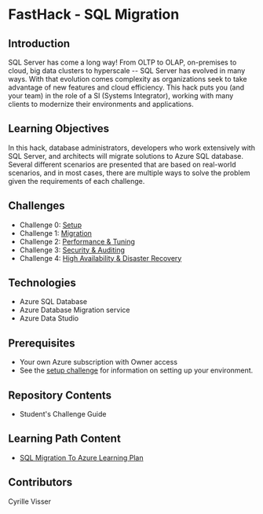 # FastHack - SQL Migration 

## Introduction

SQL Server has come a long way!  From OLTP to OLAP, on-premises to cloud, big data clusters to hyperscale -- SQL Server has evolved in many ways.  With that evolution comes complexity as organizations seek to take advantage of new features and cloud efficiency.  This hack puts you (and your team) in the role of a SI (Systems Integrator), working with many clients to modernize their environments and applications.

## Learning Objectives

In this hack, database administrators, developers who work extensively with SQL Server, and architects will migrate solutions to Azure SQL database. Several different scenarios are presented that are based on real-world scenarios, and in most cases, there are multiple ways to solve the problem given the requirements of each challenge. 

## Challenges

* Challenge 0: [Setup](./Student/Challenge00.md)
* Challenge 1: [Migration](./Student/Challenge01.md)
* Challenge 2: [Performance & Tuning](./Student/Challenge02.md)
* Challenge 3: [Security & Auditing](./Student/Challenge03.md)
* Challenge 4: [High Availability & Disaster Recovery](./Student/Challenge04.md)

## Technologies

* Azure SQL Database
* Azure Database Migration service
* Azure Data Studio

## Prerequisites

- Your own Azure subscription with Owner access
- See the [setup challenge](./Student/Challenge00.md) for information on setting up your environment.

## Repository Contents

  - Student's Challenge Guide


## Learning Path Content

* [SQL Migration To Azure Learning Plan](https://docs.microsoft.com/en-us/data-migration/)


## Contributors

Cyrille Visser
